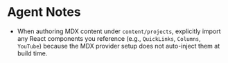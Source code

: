 # Agent Notes

- When authoring MDX content under `content/projects`, explicitly import any React components you reference (e.g., `QuickLinks`, `Columns`, `YouTube`) because the MDX provider setup does not auto-inject them at build time.
